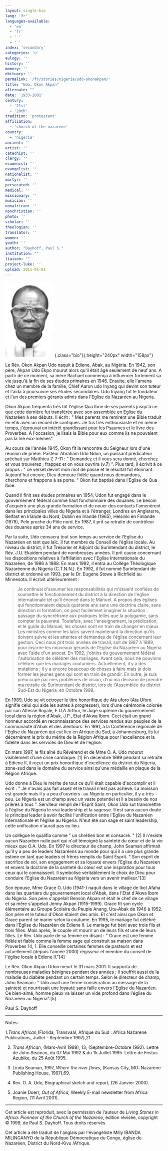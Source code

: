 ```yaml
---
layout: single-bio
lang: 'fr'
languages-available:
  - 'en'
  - 'fr'
  - ' '
  - ' '
index: 'secondary'
categories: 'u'
eulogy: ''
history: ''
memory: ''
obituary: ''
permalink: '/fr/stories/nigeria/udo-okonakpan/'
title: "Udo, Okon Akpan"
alternate: ""
date: '1933-2001'
century:
  - '21st'
  - '20th'
tradition: 'protestant'
affiliation:
  - 'church of the nazarene'
country:
  - 'nigeria'
ancient: ''
artist: ''
catechist: ''
clergy: ''
ecumenist: ''
evangelist: ''
nationalist: ''
martyr: ''
persecuted: ''
medical: ''
missionary: ''
musician: ''
nonafrican: ''
nonchristian: ''
photo: ''
scholar: ''
theologian: ''
translator: ''
women: ''
youth: ''
author: "Dayhoff, Paul S."
institution: ""
liaison: ""
project-luke: ''
upload: 2011-01-01
---
```


![Okon Akpan Udo](/images/bio-pics/nigeria/udo-okonakpan/udo-okonakpan.jpg){:class="bio"}{:height="240px" width="158px"}

Le Rév. Okon Akpan Udo naquit à Ediene, Abak, au Nigéria. En 1942, son père, Akpan Udo Ekpo mourut alors qu'il était âgé seulement de neuf ans. A partir de ce moment, sa mère Rachael commença à influencer fortement sa vie jusqu'à la fin de ses études primaires en 1946. Ensuite, elle l'amena chez un membre de la famille, Chief Aaron udo Inyang qui devint son tuteur et l'aida à poursuivre ses études secondaires. Udo Inyang fut le fondateur et l'un des premiers gérants admis dans l'Eglise du Nazaréen au Nigeria.

Okon Akpan fréquenta très tôt l'église Qua Iboe de ses parents jusqu'à ce que cette dernière fut transférée avec son assemblée en Eglise du Nazaréen à ses débuts. Il écrit : " Mes parents me remirent une Bible traduit en efik avec un recueil de cantiques. Je fus très enthousiaste et en même temps, j'éprouvai un intérêt grandissant pour les Psaumes et le livre des Proverbes. A l'occasion, je lisais la Bible pour eux comme ils ne pouvaient pas la lire eux-mêmes".

Au cours de l'année 1945, Okon fit la rencontre du Seigneur lors d'une réunion de prière. Pasteur Abraham Udo Ndon, un puissant prédicateur prêchait sur Matthieu 7, 7-11 : " Demandez et il vous sera donné, cherchez et vous trouverez ; frappez et on vous ouvrira (v.7) ". Plus tard, il écrivit à ce propos : " ce verset devint mon mot de passe et le résultat fut étonnant. Aujourd'hui encore, Dieu demeure fidèle quand nous demandons, cherchons et frappons à sa porte. " Okon fut baptisé dans l'Eglise de Qua Iboe.

Quand il finit ses études primaires en 1954, Udon fut engagé dans le gouvernement fédéral comme haut fonctionnaire des douanes. Le besoin d'acquérir une plus grande formation et de nouer des contacts l'amenèrent dans les principales villes du Nigeria et à l'étranger, Londres en Angleterre, Belfast en Irlande du Nord, Dublin en Irlande (1965), Helsinki en Finlande (1978), Pele proche du Pôle nord. En 1987, il prit sa retraite de contrôleur des douanes après 34 ans de service.

Par la suite, Udo consacra tout son temps au service de l'Eglise du Nazaréen en tant que laïc. Il fut membre du Conseil de l'église locale. Au niveau du district, il fut Trésorier et Adjoint du Surintendant du district, le Rév. J.U. Ekaidem pendant de nombreuses années. Il prit cause concernant les dispositions relatives à l'affiliation avec l'Eglise Internationale du Nazaréen, de 1986 à 1988. En mars 1992, il entra au Collège Théologique Nazaréenne du Nigeria (C.T.N.N.). En 1992, il fut nommé Surintendant de district et ordonné en 1993, par le Dr. Eugene Stowe à Richfield au Minnesota. Il écrivit ultérieurement :

> Je continuai d'assumer les responsabilités qui m'étaient confiées de soumettre le fonctionnement du district à la direction de l'église internationale tel qu'il énoncé dans le Manuel. A propos des églises qui fonctionnaient depuis quarante ans sans une doctrine claire, sans direction ni formation, on peut facilement imaginer la situation : passage du syncrétisme aux pratiques telles que la polygamie, sans compter la pauvreté. Toutefois, avec l'enseignement, la prédication, et le guide du Manuel, les choses sont en train de changer en mieux. Les ministres comme les laïcs savent maintenant la direction qu'ils doivent suivre et les attentes et demandes de l'église concernant leur gestion. Ceci nous prit trois années de travail, soit de 1987 à 1989, pour inscrire les nouveaux gérants de l'Eglise du Nazaréen au Nigeria avec l'aide d'un avocat. En 1992, j'obtins du gouvernement fédéral l'autorisation de célébrer des mariages. Avant cela, nous ne pouvions célébrer que les mariages coutumiers. Actuellement, il y a des mutations ; il y a encore beaucoup de choses à faire mais je dois former les jeunes gens qui sont en train de grandir. En outre, je suis préoccupé par mes problèmes de vision, d'où ma décision de prendre ma retraite de Surintendant de district, lors de l'Assemblée du district Sud-Est du Nigeria, en Octobre 1999.

En 1989, Udo se vit octroyer le titre honorifique de Ata uforo (Ata Uforo signifie celui qui aide les autres à progresser), lors d'une cérémonie colorée par son Altesse Royale, E.U.A Arthur, le Juge suprême du gouvernement local dans la région d'Abak, J.P., Etat d'Akwa Ibom. Ceci était un grand honneur accordé en reconnaissance des services rendus aux peuples de la communauté d'Abak et des alentours. En 1991, à la Conférence régionale de l'Eglise du Nazaréen qui eut lieu en Afrique du Sud, à Johannesburg, ils lui décernèrent le prix du mérite de la Région Afrique pour l'excellence et la fidélité dans les services de Dieu et de l'église.

En mars 1997, le fils aîné du Révérend et de Mme O. A. Udo mourut visiblement d'une crise cardiaque. [1]  En décembre 1999 pendant sa retraite à Ediene II, il reçut un prix honorifique d'excellence du district du Nigeria, zone-sud dans le domaine du service ainsi qu'une médaille en plaque de la Région Afrique.

Udo donne à Dieu le mérite de tout ce qu'il était capable d'accomplir et il écrit : " Je n'avais pas fait assez et le travail n'est pas achevé. La moisson est grande mais il y a peu d'ouvriers- au Nigeria en particulier, il y a très peu. Le Nigeria est un champ avec un vaste potentiel et il a besoin de nos prières à tous ". Serviteur rempli de l'Esprit Saint, Okon Udo sut transmettre à l'église du Nigeria le vrai leadership et la sagesse. Il est sans aucun doute le principal leader à avoir facilité l'unification entre l'Eglise du Nazaréen Internationale et l'église au Nigeria.  N'eut été son sage et saint leadership, cette unification n'aurait pas eu lieu.

Un collègue le qualifia comme " un chrétien bon et consacré. " [2] Il n'existe aucun Nazaréen nulle part qui n'ait témoigné la sainteté du cœur et de la vie mieux que O.A. Udo. En 1997 le directeur de champ, John Seaman affirmait qu'il y a peu de leaders Nazaréens au monde pour qui il a une plus grande estime en tant que leaders et frères remplis du Saint Esprit. " Son esprit de sacrifice de soi, son engagement et sa loyauté envers l'Eglise du Nazaréen et envers la doctrine de la sainteté du cœur est une inspiration pour tous ceux qui le connaissent. Il symbolise véritablement le choix de Dieu pour conduire l'Eglise du Nazaréen au Nigéria vers un avenir meilleur."[3]

Son épouse, Mme Grace O. Udo (1941-) naquit dans le village de Ikot Afaha dans les quartiers du gouvernement local d'Abak, dans l'Etat d'Akwa Ibom du Nigeria. Son père s'appelait Benson Akpan et était le chef de ce village et sa mère s'appelait Jenny Akpan (1915-1999). Grace fit son cycle élémentaire au Groupe Scolaire du Peuple Anang, Utu-Abak de 1946 à 1952. Son père et le tuteur d'Okon étaient des amis. Et c'est ainsi que Okon et Grace purent se marier selon la coutume. En 1995, le mariage fut célébré dans l'Eglise du Nazaréen de Ediene II. Le mariage fut béni avec trois fils et trois filles. Mais après, le couple vit mourir un de leurs fils et une de leurs filles. Le Rév. Udo parle de sa femme en disant : " Grace est une femme fidèle et fiable comme la femme sage qui construit sa maison dans Proverbes 14, 1. Elle conseille certaines femmes de pasteurs et est actuellement (depuis l'année 2000) régisseur et membre du conseil de l'église locale à Ediene II."[4]

Le Rév. Okon Akpan Udon meurt le 31 mars 2001. Il supporta de nombreuses maladies bénignes pendant des années ; il souffrit aussi de la maladie du diabète pendant un certain temps. Selon le directeur de champ, John Seaman : " Udo avait une ferme consécration au message de la sainteté et nourrissait une loyauté sans faille envers l'Eglise du Nazaréen. Ce bien-aimé, homme pieux va laisser un vide profond dans l'église du Nazaréen au Nigeria".[5]

Paul S. Dayhoff

---

Notes:

1.*Trans African*,(Florida, Transvaal, Afrique du Sud : Africa Nazarene Publications, Juillet - Septembre 1997),21.

2. *Trans African*, (Mars-Avril 1989), 13; (Septembre-Octobre 1992). Lettre de John Seaman, du 07 Mai 1992 & du 15 Juillet 1995. Lettre de Festus Azubike, du 25 Août 1995.

3. Linda Seaman, 1997, *Where the river flows*, (Kansas City, MO: Nazarene Publishing House, 1997),69.

4. Rev. O. A. Udo, Biographical sketch and report, (26 Janvier 2000).

5. Joanie Doerr, *Out of Africa*, Weekly E-mail newsletter from Africa Region, (11 Avril 2001).

---

Cet article est reproduit, avec la permission de l'auteur de *Living Stones in Africa: Pionneer of the Church of the Nazarene*, édition révisée, copyright © 1999, de Paul S. Dayhoff. Tous droits réservés.

Cet article a été traduit de l'anglais par l'évangéliste Milly IBANDA MILINGANYO de la République Démocratique du Congo, église du Nazaréen, District du Nord-Kivu /Afrique.